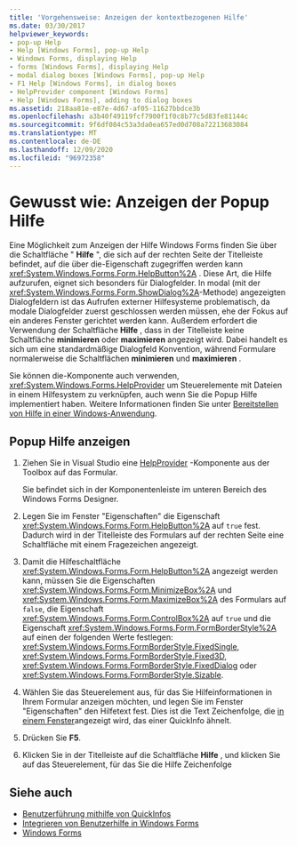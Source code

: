```yaml
---
title: 'Vorgehensweise: Anzeigen der kontextbezogenen Hilfe'
ms.date: 03/30/2017
helpviewer_keywords:
- pop-up Help
- Help [Windows Forms], pop-up Help
- Windows Forms, displaying Help
- forms [Windows Forms], displaying Help
- modal dialog boxes [Windows Forms], pop-up Help
- F1 Help [Windows Forms], in dialog boxes
- HelpProvider component [Windows Forms]
- Help [Windows Forms], adding to dialog boxes
ms.assetid: 218aa81e-e87e-4d67-af05-11627bbdce3b
ms.openlocfilehash: a3b40f49119fcf7900f1f0c8b77c5d83fe81144c
ms.sourcegitcommit: 9f6df084c53a3da0ea657ed0d708a72213683084
ms.translationtype: MT
ms.contentlocale: de-DE
ms.lasthandoff: 12/09/2020
ms.locfileid: "96972358"
---
```

# <a name="how-to-display-pop-up-help"></a>Gewusst wie: Anzeigen der Popup Hilfe

Eine Möglichkeit zum Anzeigen der Hilfe Windows Forms finden Sie über die Schaltfläche " **Hilfe** ", die sich auf der rechten Seite der Titelleiste befindet, auf die über die-Eigenschaft zugegriffen werden kann <xref:System.Windows.Forms.Form.HelpButton%2A> . Diese Art, die Hilfe aufzurufen, eignet sich besonders für Dialogfelder. In modal (mit der <xref:System.Windows.Forms.Form.ShowDialog%2A>-Methode) angezeigten Dialogfeldern ist das Aufrufen externer Hilfesysteme problematisch, da modale Dialogfelder zuerst geschlossen werden müssen, ehe der Fokus auf ein anderes Fenster gerichtet werden kann. Außerdem erfordert die Verwendung der Schaltfläche **Hilfe** , dass in der Titelleiste keine Schaltfläche **minimieren** oder **maximieren** angezeigt wird. Dabei handelt es sich um eine standardmäßige Dialogfeld Konvention, während Formulare normalerweise die Schaltflächen **minimieren** und **maximieren** .

Sie können die-Komponente auch verwenden, <xref:System.Windows.Forms.HelpProvider> um Steuerelemente mit Dateien in einem Hilfesystem zu verknüpfen, auch wenn Sie die Popup Hilfe implementiert haben. Weitere Informationen finden Sie unter [Bereitstellen von Hilfe in einer Windows-Anwendung](how-to-provide-help-in-a-windows-application.md).

## <a name="display-pop-up-help"></a>Popup Hilfe anzeigen

1. Ziehen Sie in Visual Studio eine [HelpProvider](../controls/helpprovider-component-windows-forms.md) -Komponente aus der Toolbox auf das Formular.

   Sie befindet sich in der Komponentenleiste im unteren Bereich des Windows Forms Designer.

2. Legen Sie im Fenster "Eigenschaften" die Eigenschaft <xref:System.Windows.Forms.Form.HelpButton%2A> auf `true` fest. Dadurch wird in der Titelleiste des Formulars auf der rechten Seite eine Schaltfläche mit einem Fragezeichen angezeigt.

3. Damit die Hilfeschaltfläche <xref:System.Windows.Forms.Form.HelpButton%2A> angezeigt werden kann, müssen Sie die Eigenschaften <xref:System.Windows.Forms.Form.MinimizeBox%2A> und <xref:System.Windows.Forms.Form.MaximizeBox%2A> des Formulars auf `false`, die Eigenschaft <xref:System.Windows.Forms.Form.ControlBox%2A> auf `true` und die Eigenschaft <xref:System.Windows.Forms.Form.FormBorderStyle%2A> auf einen der folgenden Werte festlegen: <xref:System.Windows.Forms.FormBorderStyle.FixedSingle>, <xref:System.Windows.Forms.FormBorderStyle.Fixed3D>, <xref:System.Windows.Forms.FormBorderStyle.FixedDialog> oder <xref:System.Windows.Forms.FormBorderStyle.Sizable>.

4. Wählen Sie das Steuerelement aus, für das Sie Hilfeinformationen in Ihrem Formular anzeigen möchten, und legen Sie im Fenster "Eigenschaften" den Hilfetext fest. Dies ist die Text Zeichenfolge, die [in einem Fenster](../controls/tooltip-component-windows-forms.md)angezeigt wird, das einer QuickInfo ähnelt.

5. Drücken Sie **F5**.

6. Klicken Sie in der Titelleiste auf die Schaltfläche **Hilfe** , und klicken Sie auf das Steuerelement, für das Sie die Hilfe Zeichenfolge

## <a name="see-also"></a>Siehe auch

- [Benutzerführung mithilfe von QuickInfos](control-help-using-tooltips.md)
- [Integrieren von Benutzerhilfe in Windows Forms](integrating-user-help-in-windows-forms.md)
- [Windows Forms](../index.yml)
